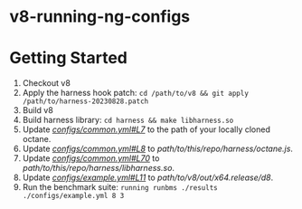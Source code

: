 # v8-running-ng-configs

# Getting Started

1. Checkout v8
2. Apply the harness hook patch: `cd /path/to/v8 && git apply /path/to/harness-20230828.patch`
3. Build v8
4. Build harness library: `cd harness && make libharness.so`
5. Update [_configs/common.yml#L7_](https://github.com/wenyuzhao/v8-running-ng-configs/blob/main/configs/common.yml#L7) to the path of your locally cloned octane.
6. Update [_configs/common.yml#L8_](https://github.com/wenyuzhao/v8-running-ng-configs/blob/main/configs/common.yml#L8) to _path/to/this/repo/harness/octane.js_.
6. Update [_configs/common.yml#L70_](https://github.com/wenyuzhao/v8-running-ng-configs/blob/main/configs/common.yml#L70) to _path/to/this/repo/harness/libharness.so_.
3. Update [_configs/example.yml#L11_](https://github.com/wenyuzhao/v8-running-ng-configs/blob/main/configs/example.yml#L11) to _path/to/v8/out/x64.release/d8_.
3. Run the benchmark suite: `running runbms ./results ./configs/example.yml 8 3`
